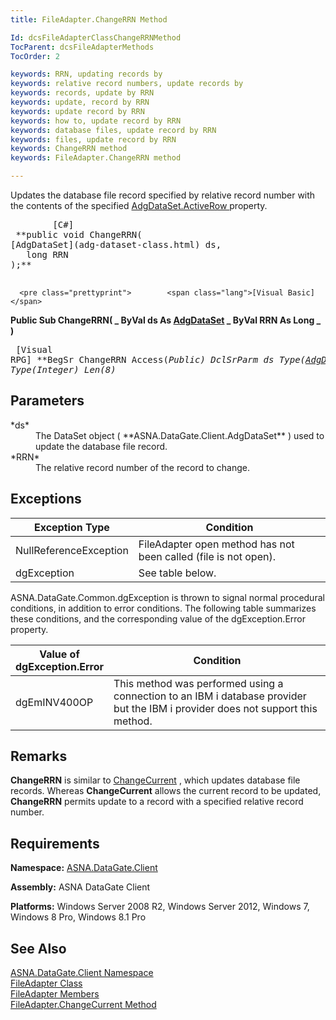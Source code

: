 ```yaml
---
title: FileAdapter.ChangeRRN Method

Id: dcsFileAdapterClassChangeRRNMethod
TocParent: dcsFileAdapterMethods
TocOrder: 2

keywords: RRN, updating records by
keywords: relative record numbers, update records by
keywords: records, update by RRN
keywords: update, record by RRN
keywords: update record by RRN
keywords: how to, update record by RRN
keywords: database files, update record by RRN
keywords: files, update record by RRN
keywords: ChangeRRN method
keywords: FileAdapter.ChangeRRN method

---
```


Updates the database file record specified by relative record number with the contents of the specified [AdgDataSet.ActiveRow ](adg-dataset-class-active-row-property.html)property.
<pre class="prettyprint">        <span class="lang">[C#]</span>
 **public void ChangeRRN(
[AdgDataSet](adg-dataset-class.html) ds,
   long RRN
);** 
      </pre>
      <pre class="prettyprint">        <span class="lang">[Visual Basic] </span>
 **Public Sub ChangeRRN( _
   ByVal ds As [AdgDataSet](adg-dataset-class.html) _
   ByVal RRN As Long _
)** 
      </pre>
      <pre class="prettyprint">        <span class="lang">[Visual RPG]</span>
 **BegSr ChangeRRN Access(*Public)
   DclSrParm ds Type([AdgDataSet](adg-dataset-class.html))
   DclSrParm RRN Type(*Integer) Len(8)** 
      </pre>

## Parameters

<dl>
        <dt>
 *ds* 
        </dt>
        <dd>The DataSet object ( **ASNA.DataGate.Client.AdgDataSet**  ) used to 
						update the database file record. </dd>
        <dt>
          <span> *RRN* 
          </span>
        </dt>
        <dd>
          <span />
          <span>The relative
 record number of the record to change.</span>
        </dd>
</dl>

## Exceptions



| Exception Type | Condition |
| ---- | ---- |
| NullReferenceException | FileAdapter open method has not been called (file is not open). |
| dgException | See table below. |



ASNA.DataGate.Common.dgException is thrown to signal normal procedural conditions, in addition to error conditions. The following table summarizes these conditions, and the corresponding value of the dgException.Error property.
<br />



| Value of 							<br /> 							dgException.Error | Condition |
| ---- | ---- |
| dgEmINV400OP | This method was performed using a connection to an IBM i database provider but the IBM i provider does not support this method. |



## Remarks

<span> **ChangeRRN** </span> is similar to [ChangeCurrent](file-adapter-class-change-current-method.html) , which updates database file records. Whereas <span> **ChangeCurrent** </span> allows the current record to be updated, <span> **ChangeRRN** </span> permits update to a record with a specified relative record number.
## Requirements

<span> **Namespace:** [ASNA.DataGate.Client](datagate-client-namespace.html) </span> 

<span> **Assembly:** ASNA DataGate Client</span> 

<span> **Platforms:** Windows Server 2008 R2, Windows Server 2012, Windows 7, Windows 8 Pro, Windows 8.1 Pro</span> 
## See Also


[ASNA.DataGate.Client Namespace](datagate-client-namespace.html)
      <br />
      <span>
[FileAdapter Class](file-adapter-class.html) <br />[
						FileAdapter Members](file-adapter-members.html)<br />[FileAdapter.ChangeCurrent Method](file-adapter-class-change-current-method.html)</span>

